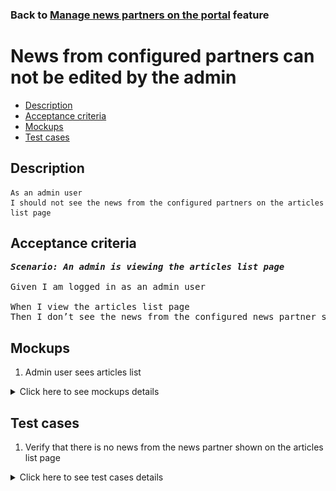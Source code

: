 ### Back to [Manage news partners on the portal](../../) feature

# News from configured partners can not be edited by the admin

- [Description](#description)
- [Acceptance criteria](#acceptance-criteria)
- [Mockups](#mockups)
- [Test cases](#test-cases)

## Description

    As an admin user
    I should not see the news from the configured partners on the articles list page

## Acceptance criteria

<pre>
<b><i>Scenario: An admin is viewing the articles list page</i></b>

Given I am logged in as an admin user

When I view the articles list page
Then I don’t see the news from the configured news partner so I cannot edit, delete or publish/unpublish this news
</pre>

## Mockups

1. Admin user sees articles list

<details>
  <summary>Click here to see mockups details</summary>

**1. Admin user sees articles list:**

![Admin user sees articles list](/products/sports_hub_portal/web_application_features/manage_news_partners/images/admin_side_articles_list.png)

</details>

## Test cases

1. Verify that there is no news from the news partner shown on the articles list page

<details>
  <summary>Click here to see test cases details</summary>

### **#1. Verify that there is no news from the news partner shown on the articles list page**

|Preconditions|Steps|Expected result
--------------|-----|----------
|- Logged in with admin account</br>- There is some partner added|1) Go to the articles list page</br>2) Examine the articles available to be configured|2) There is no news from the news partner present|
</details>
